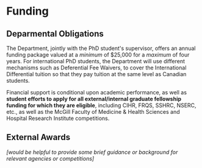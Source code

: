 # Funding

## Deparmental Obligations
The Department, jointly with the PhD student's supervisor, offers an annual funding package valued at a *minimum* of $25,000 for a *maximum* of four years. For international PhD students, the Department will use different mechanisms such as Deferential Fee Waivers, to cover the International Differential tuition so that they pay tuition at the same level as Canadian students.

Financial support is conditional upon academic performance, as well as **student efforts to apply for all external/internal graduate fellowship funding for which they are eligible**, including CIHR, FRQS, SSHRC, NSERC, etc., as well as the McGill Faculty of Medicine & Health Sciences and Hospital Research Institute competitions.

## External Awards
*[would be helpful to provide some brief guidance or background for relevant agencies or competitions]*
